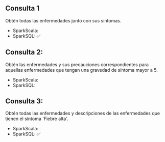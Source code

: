 ## Consulta 1

Obtén todas las enfermedades junto con sus síntomas.
  - SparkScala: 
  - SparkSQL: ✅

## Consulta 2:

Obtén las enfermedades y sus precauciones correspondientes para aquellas enfermedades que tengan una gravedad de síntoma mayor a 5.
  - SparkScala:
  - SparkSQL:

## Consulta 3:

Obtén todas las enfermedades y descripciones de las enfermedades que tienen el síntoma 'Fiebre alta'.
  - SparkScala:
  - SparkSQL: ✅
